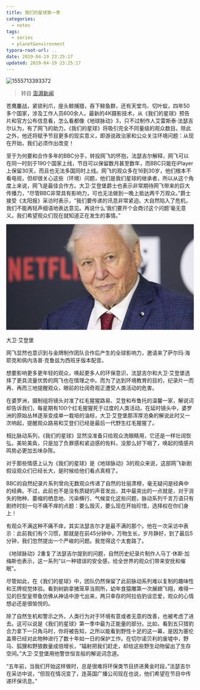 ```yaml
---
title: 我们的星球第一季
categories:
  - notes
tags:
  - series
  - planet&environment
typora-root-url: ..
date: 2019-04-19 23:25:17
updated: 2019-04-19 23:25:17
---
```


![1555713393372](/images/1555713393372.png)

<!-- more -->

> 转自 [澎湃新闻](https://www.thepaper.cn/newsDetail_forward_3238147)

苍鹰鏖战，紧锁利爪，座头鲸捕猎，吞下鲱鱼群，还有天堂鸟、切叶蚁，四年50多个国家，涉及工作人员600余人，最新的4K摄影技术，从《我们的星球》预告片和官方公布信息看，怎么看都像《地球脉动》3，只不过制作人艾雷斯泰·法瑟吉尔认为，有了网飞的助力，《我们的星球》将吸引完全不同量级的观众数目。除此之外，他还将赋予节目更多的现实意义，即游说政治家和公众关注环境问题：从现在开始，我们必须作出改变！

至于为何要和合作多年的BBC分手，转投网飞的怀抱，法瑟吉尔解释，网飞可以在同一时刻于190个国家上线，节目可以保留数月甚至数年，而BBC只能在iPlayer上保留30天，而且也无法多国同时上线。网飞的观众多在16到30岁，他们根本不看电视，但却很关心这些（环境）问题，他们是我们星球的继承者，所以从这个角度上来说，网飞是最佳合作方。大卫·艾登堡爵士也表示非常期待网飞带来的巨大传播力，“尽管BBC非常具有影响力，可也无法做到一晚上抵达两千万观众。”爵士接受《太阳报》采访时表示，“我们要传递的讯息非常紧迫。大自然陷入了危机，我们不能再轻声细语地表达意见。再说什么‘我们要开个会商讨这个问题’毫无意义。我们希望观众们现在就知道正在发生的事情。”

![img](/images/0.jfif)

大卫·艾登堡

网飞显然也意识到与金牌制作团队合作后产生的全球影响力，邀请来了萨尔玛·海耶克和佩内洛普·克鲁兹为西班牙版本配音。

想要影响更多更年轻的观众，唤起更多人的环保意识，法瑟吉尔和大卫·艾登堡选择了更具流量优势的网飞也在情理之中。而为了达到环境教育的目的，纪录片一而再、再而三地提醒观众，眼前的壮阔奇观正遭受人类活动的危害。

在婆罗洲，摄制组将镜头对准了红毛猩猩路易、艾登和布鲁托的温馨一家，解说词却告诉我们，每星期有100个红毛猩猩死于过度的人类活动。在延时镜头中，婆罗洲的原始丛林逐渐变成单一栽培的油棕，大卫·艾登堡那浑厚沧桑的解说此时又一次响起，提醒观众路易和艾登们已经是最后一代野生红毛猩猩了。

相比脉动系列，《我们的星球》显然没准备只给观众洗眼睛用，它还是一样壮阔恢弘，美轮美奂，只是加了负罪感和紧迫感的佐料，没那么好下咽了，唤起的情感共鸣势必更加五味杂陈。

对于那些情感上认为《我们的星球》是《地球脉动》3的观众来说，这部网飞新剧假设观众们已经长大，是时候给他们看点真相了。

BBC的自然纪录片系列曾向无数观众传递了自然的壮丽肃穆，毫无疑问是经典中的经典。不过，此前也不是没有质疑的声音发出，其中最突出的一点就是，对于消失的物种、萎缩的栖息地、污染横行、气候变化这些问题，脉动系列千言万语只有剧终时刻一句不痛不痒的点题：要么毁灭，要么现在开始珍惜，选择权在你们身上！

有观众不满这种不痛不痒，其实法瑟吉尔才是最不满的那个。他在一次采访中表示：此前我们有个习惯，那就是在前45分钟中，万物生长，岁月静好，到了最后5分钟，我们忽然提出一个严峻的问题。我觉得这个太套路了。

《地球脉动》2重复了法瑟吉尔提到的问题，自然历史纪录片制作人马丁·休斯·加梅斯也表示，这一系列“以一种错误的安全感，给全世界的观众们带来安抚和催眠”。

尽管如此，在《我们的星球》中，团队仍然保留了此前脉动系列难以复制的趣味性和王牌视觉体验。看到树鼩拿猪笼草当厕所，幼年食猿雕第一次展翅飞翔，难得一见的巨型皇带鱼仿佛从神话中游弋出来，两只幸存的阿拉伯豹谈恋爱，观众的心情想必还是很愉悦的。

除了自然生机和警示之外，人类行为对于环境有意或者无意的改善，也被考虑了进去。这可以说是《我们的星球》第一季中最为正能量的部分。比如，看到五只猎豹合力拿下一只角马时，你将被告知，之所以能看到野性十足的这一幕，是因为塞伦盖蒂已经对此物种进行了数十年如一日的保护工作。在切尔诺贝利的废墟中，野马、狐狸和野狼数量成倍增长，“辐射把我们赶走，却给这些野生动物留出了生存空间。”大卫·艾登堡用他警世恒言般的解说词念道。

“五年前，当我们开始这样做时，总是很难将环保类节目挤进黄金时段，”法瑟吉尔在采访中说，“但现在情况变了，连英国广播公司现在也说，他们希望在节目中传递环保讯息。”